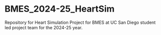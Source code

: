 # BMES_2024-25_HeartSim
Repository for Heart Simulation Project for BMES at UC San Diego student led project team for the 2024-25 year.
